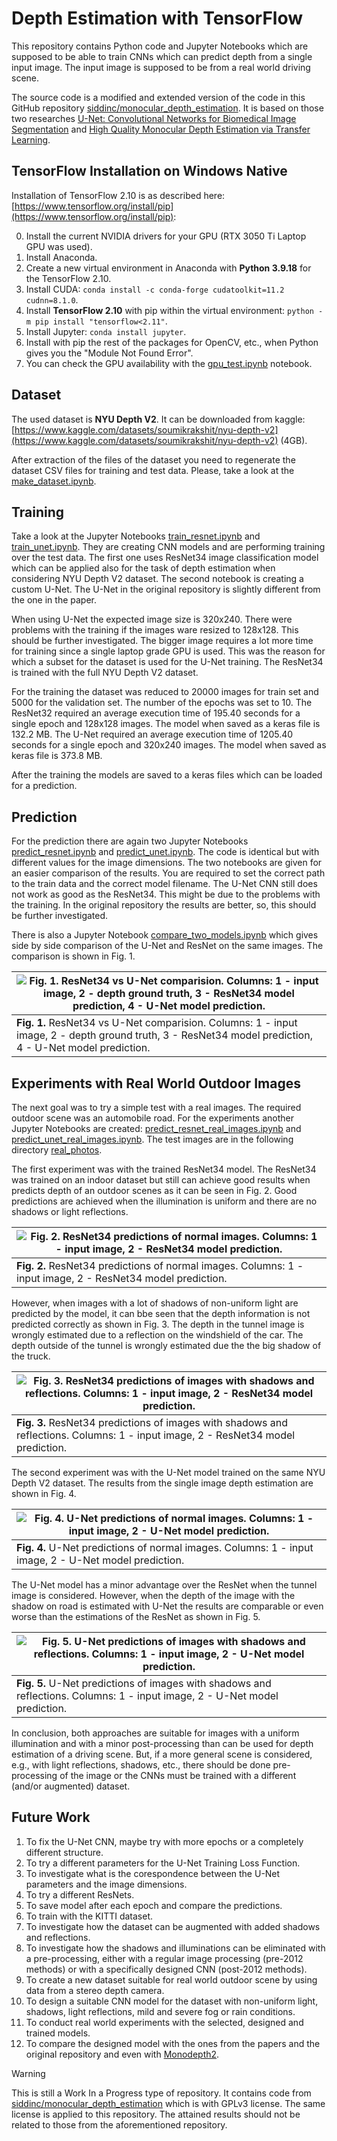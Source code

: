 # Depth Estimation with TensorFlow

This repository contains Python code and Jupyter Notebooks which are supposed to be able to train CNNs which can predict depth from a single input image. The input image is supposed to be from a real world driving scene.

The source code is a modified and extended version of the code in this GitHub repository [siddinc/monocular_depth_estimation](https://github.com/siddinc/monocular_depth_estimation). It is based on those two researches [U-Net: Convolutional Networks for Biomedical Image Segmentation](https://arxiv.org/abs/1505.04597) and [High Quality Monocular Depth Estimation via Transfer Learning](https://arxiv.org/abs/1812.11941).

## TensorFlow Installation on Windows Native

Installation of TensorFlow 2.10 is as described here: [https://www.tensorflow.org/install/pip](https://www.tensorflow.org/install/pip):

0. Install the current NVIDIA drivers for your GPU (RTX 3050 Ti Laptop GPU was used).
1. Install Anaconda.
2. Create a new virtual environment in Anaconda with **Python 3.9.18** for the TensorFlow 2.10.
3. Install CUDA: `conda install -c conda-forge cudatoolkit=11.2 cudnn=8.1.0`.
4. Install **TensorFlow 2.10** with pip within the virtual environment: `python -m pip install "tensorflow<2.11"`.
5. Install Jupyter: `conda install jupyter`.
6. Install with pip the rest of the packages for OpenCV, etc., when Python gives you the "Module Not Found Error".
7. You can check the GPU availability with the [gpu_test.ipynb](gpu_test.ipynb) notebook.

## Dataset

The used dataset is **NYU Depth V2**. It can be downloaded from kaggle: [https://www.kaggle.com/datasets/soumikrakshit/nyu-depth-v2](https://www.kaggle.com/datasets/soumikrakshit/nyu-depth-v2) (4GB).

After extraction of the files of the dataset you need to regenerate the dataset CSV files for training and test data. Please, take a look at the [make_dataset.ipynb](make_dataset.ipynb).

## Training

Take a look at the Jupyter Notebooks [train_resnet.ipynb](train_resnet.ipynb) and [train_unet.ipynb](train_unet.ipynb). They are creating CNN models and are performing training over the test data. The first one uses ResNet34 image classification model which can be applied also for the task of depth estimation when considering NYU Depth V2 dataset. The second notebook is creating a custom U-Net. The U-Net in the original repository is slightly different from the one in the paper.

When using U-Net the expected image size is 320x240. There were problems with the training if the images ware resized to 128x128. This should be further investigated. The bigger image requires a lot more time for training since a single laptop grade GPU is used. This was the reason for which a subset for the dataset is used for the U-Net training. The ResNet34 is trained with the full NYU Depth V2 dataset.

For the training the dataset was reduced to 20000 images for train set and 5000 for the validation set. The number of the epochs was set to 10. The ResNet32 required an average execution time of 195.40 seconds for a single epoch and 128x128 images. The model when saved as a keras file is 132.2 MB. The U-Net required an average execution time of 1205.40 seconds for a single epoch and 320x240 images. The model when saved as keras file is 373.8 MB.

After the training the models are saved to a keras files which can be loaded for a prediction.

## Prediction

For the prediction there are again two Jupyter Notebooks [predict_resnet.ipynb](predict_resnet.ipynb) and [predict_unet.ipynb](predict_unet.ipynb). The code is identical but with different values for the image dimensions. The two notebooks are given for an easier comparison of the results. You are required to set the correct path to the train data and the correct model filename. The U-Net CNN still does not work as good as the ResNet34. This might be due to the problems with the training. In the original repository the results are better, so, this should be further investigated.

There is also a Jupyter Notebook [compare_two_models.ipynb](compare_two_models.ipynb) which gives side by side comparison of the U-Net and ResNet on the same images. The comparison is shown in Fig. 1.

| ![Fig. 1. ResNet34 vs U-Net comparision. Columns: 1 - input image, 2 - depth ground truth, 3 - ResNet34 model prediction, 4 - U-Net model prediction.](./docs/resnet_vs_unet.png)
| -
| **Fig. 1.** ResNet34 vs U-Net comparision. Columns: 1 - input image, 2 - depth ground truth, 3 - ResNet34 model prediction, 4 - U-Net model prediction.

## Experiments with Real World Outdoor Images

The next goal was to try a simple test with a real images. The required outdoor scene was an automobile road. For the experiments another Jupyter Notebooks are created: [predict_resnet_real_images.ipynb](predict_resnet_real_images.ipynb) and [predict_unet_real_images.ipynb](predict_unet_real_images.ipynb). The test images are in the following directory [real_photos](./real_photos/).

The first experiment was with the trained ResNet34 model. The ResNet34 was trained on an indoor dataset but still can achieve good results when predicts depth of an outdoor scenes as it can be seen in Fig. 2. Good predictions are achieved when the illumination is uniform and there are no shadows or light reflections.

| ![Fig. 2. ResNet34 predictions of normal images. Columns: 1 - input image, 2 - ResNet34 model prediction.](./docs/resnet34_normal_photos_predictions.png)
| -
| **Fig. 2.** ResNet34 predictions of normal images. Columns: 1 - input image, 2 - ResNet34 model prediction.

However, when images with a lot of shadows of non-uniform light are predicted by the model, it can bbe seen that the depth information is not predicted correctly as shown in Fig. 3. The depth in the tunnel image is wrongly estimated due to a reflection on the windshield of the car. The depth outside of the tunnel is wrongly estimated due the the big shadow of the truck.

| ![Fig. 3. ResNet34 predictions of images with shadows and reflections. Columns: 1 - input image, 2 - ResNet34 model prediction.](./docs/resnet34_difficult_photos_predictions.png)
| -
| **Fig. 3.** ResNet34 predictions of images with shadows and reflections. Columns: 1 - input image, 2 - ResNet34 model prediction.

The second experiment was with the U-Net model trained on the same NYU Depth V2 dataset. The results from the single image depth estimation are shown in Fig. 4.

| ![Fig. 4. U-Net predictions of normal images. Columns: 1 - input image, 2 - U-Net model prediction.](./docs/unet_normal_photos_predictions.png)
| -
| **Fig. 4.** U-Net predictions of normal images. Columns: 1 - input image, 2 - U-Net model prediction.

The U-Net model has a minor advantage over the ResNet when the tunnel image is considered. However, when the depth of the image with the shadow on road is estimated with U-Net the results are comparable or even worse than the estimations of the ResNet as shown in Fig. 5.

| ![Fig. 5. U-Net predictions of images with shadows and reflections. Columns: 1 - input image, 2 - U-Net model prediction.](./docs/unet_difficult_photos_predictions.png)
| -
| **Fig. 5.** U-Net predictions of images with shadows and reflections. Columns: 1 - input image, 2 - U-Net model prediction.

In conclusion, both approaches are suitable for images with a uniform illumination and with a minor post-processing than can be used for depth estimation of a driving scene. But, if a more general scene is considered, e.g., with light reflections, shadows, etc., there should be done pre-processing of the image or the CNNs must be trained with a different (and/or augmented) dataset.

## Future Work

1. To fix the U-Net CNN, maybe try with more epochs or a completely different structure.
2. To try a different parameters for the U-Net Training Loss Function.
3. To investigate what is the corespondence between the U-Net parameters and the image dimensions.
4. To try a different ResNets.
5. To save model after each epoch and compare the predictions.
6. To train with the KITTI dataset.
7. To investigate how the dataset can be augmented with added shadows and reflections.
8. To investigate how the shadows and illuminations can be eliminated with a pre-processing, either with a regular image processing (pre-2012 methods) or with a specifically designed CNN (post-2012 methods).
9. To create a new dataset suitable for real world outdoor scene by using data from a stereo depth camera.
10. To design a suitable CNN model for the dataset with non-uniform light, shadows, light reflections, mild and severe fog or rain conditions.
11. To conduct real world experiments with the selected, designed and trained models.
12. To compare the designed model with the ones from the papers and the original repository and even with [Monodepth2](https://github.com/nianticlabs/monodepth2).

> [!WARNING]  
> This is still a Work In a Progress type of repository. It contains code from [siddinc/monocular_depth_estimation](https://github.com/siddinc/monocular_depth_estimation) which is with GPLv3 license. The same license is applied to this repository. The attained results should not be related to those from the aforementioned repository.